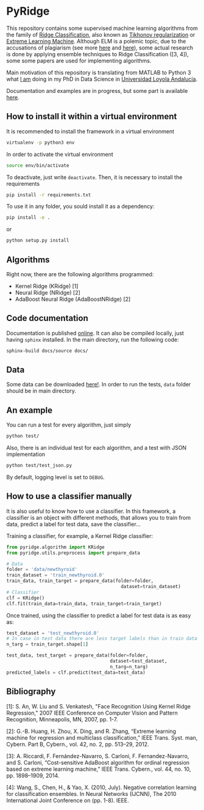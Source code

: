 # PyRidge

<!---
*Package is supervised by Travis Continuous Implementation*  [![Build Status](https://travis-ci.com/cperales/PyELM.svg?token=1ZnAk4mSgkxzHQ8LGm2Q&branch=master)](https://travis-ci.com/cperales/PyELM)
*Repository's coverage is supervised by [coveralls.io](https://coveralls.io/github/cperales/PyELM)*  [![Coverage Status](https://coveralls.io/repos/github/cperales/PyELM/badge.svg?branch=stable)](https://coveralls.io/github/cperales/PyELM?branch=master)
-->

This repository contains some supervised machine learning algorithms from the family of
[Ridge Classification](https://en.wikipedia.org/wiki/Extreme_learning_machine), also known as
[Tikhonov regularization](https://en.wikipedia.org/wiki/Tikhonov_regularization) or 
[Extreme Learning Machine](https://en.wikipedia.org/wiki/Extreme_learning_machine). Although ELM is a polemic topic,
due to the accusations of plagiarism (see more [here](https://github.com/scikit-learn/scikit-learn/pull/10602) and
[here](https://www.reddit.com/r/MachineLearning/comments/34y2nk/the_elm_scandal_a_formal_complaint_launched/)),
some actual research is done by applying ensemble techniques to Ridge Classification ([3, 4]), some some papers
are used for implementing algorithms.

Main motivation of this repository is translating from MATLAB to Python 3 what
[I am](https://www.linkedin.com/in/carlos-perales-cperales/) doing in my PhD in Data Science
in [Universidad Loyola Andalucía](https://www.uloyola.es/en/research/departments/quantitative-methods-department).

Documentation and examples are in progress, but some part is available [here](https://cperales.github.io/PyRidge/).

## How to install it within a virtual environment

It is recommended to install the framework in a virtual environment

```bash
virtualenv -p python3 env
```

In order to activate the virtual environment

```bash
source env/bin/activate
```

To deactivate, just write ```deactivate```. Then, it is necessary
to install the requirements

```bash
pip install -r requirements.txt
```

To use it in any folder, you sould install it as a dependency:

```bash
pip install -e .
```

or 

```bash
python setup.py install
```

## Algorithms

Right now, there are the following algorithms programmed:

* Kernel Ridge (KRidge) [1]
* Neural Ridge (NRidge) [2]
* AdaBoost Neural Ridge (AdaBoostNRidge) [2]

## Code documentation

Documentation is published [online](https://cperales.github.io/PyRidge/). It can also be compiled locally, just having
`sphinx` installed. In the main directory, run the following code:

```bash
sphinx-build docs/source docs/
```

## Data

Some data can be downloaded [here!](https://drive.google.com/file/d/1O67sgZzRtWtVUHa3qaklTsZnvEWF10Iv/view?usp=sharing).
In order to run the tests, `data` folder should be in main directory.


## An example

You can run a test for every algorithm, just simply

```bash
python test/
```

Also, there is an individual test for each algorithm,
and a test with JSON implementation

```bash
python test/test_json.py
```

By default, logging level is set to `DEBUG`.

## How to use a classifier manually

It is also useful to know how to use a classifier. In this framework, a classifier is an object with different methods,
that allows you to train from data, predict a label for test data, save the classifier...

Training a classifier, for example, a Kernel Ridge classifier:

```python
from pyridge.algorithm import KRidge
from pyridge.utils.preprocess import prepare_data

# Data
folder = 'data/newthyroid'
train_dataset = 'train_newthyroid.0'
train_data, train_target = prepare_data(folder=folder,
                                          dataset=train_dataset)
# Classifier                                        
clf = KRidge()
clf.fit(train_data=train_data, train_target=train_target)
``` 

Once trained, using the classifier to predict a label for test data is as easy as:

```python
test_dataset = 'test_newthyroid.0'
# In case in test data there are less target labels than in train data 
n_targ = train_target.shape[1]

test_data, test_target = prepare_data(folder=folder,
                                      dataset=test_dataset,
                                      n_targ=n_targ)
predicted_labels = clf.predict(test_data=test_data)
```


## Bibliography

[1]: S. An, W. Liu and S. Venkatesh, "Face Recognition Using Kernel Ridge
Regression," 2007 IEEE Conference on Computer Vision and Pattern Recognition,
Minneapolis, MN, 2007, pp. 1-7.

[2]: G.-B. Huang, H. Zhou, X. Ding, and R. Zhang, “Extreme learning machine
for regression and multiclass classification,” IEEE Trans. Syst. man, Cybern.
Part B, Cybern., vol. 42, no. 2, pp. 513–29, 2012.

[3]: A. Riccardi, F. Fernández-Navarro, S. Carloni, F. Fernandez-Navarro,
and S. Carloni, “Cost-sensitive AdaBoost algorithm for ordinal regression
based on extreme learning machine,” IEEE Trans. Cybern., vol. 44, no. 10,
pp. 1898–1909, 2014.

[4]: Wang, S., Chen, H., & Yao, X. (2010, July). Negative correlation
learning for classification ensembles. In Neural Networks (IJCNN),
The 2010 International Joint Conference on (pp. 1-8). IEEE.
